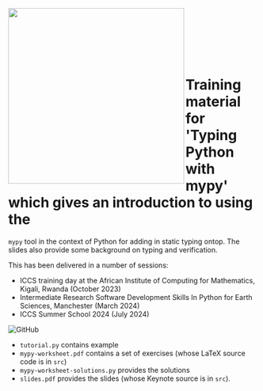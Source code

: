 <img src="https://iccs.cam.ac.uk/sites/iccs.cam.ac.uk/files/logo2_1.png"  width="355" align="left">

<br><br><br><br><br>

# Training material for 'Typing Python with mypy' which gives an introduction to using the
`mypy` tool in the context of Python for adding in static typing ontop. The slides also
provide some background on typing and verification.

This has been delivered in a number of sessions:

* ICCS training day at the African Institute of Computing for Mathematics, Kigali, Rwanda (October 2023)
* Intermediate Research Software Development Skills In Python for Earth Sciences, Manchester (March 2024)
* ICCS Summer School 2024 (July 2024)

![GitHub](https://img.shields.io/github/license/Cambridge-ICCS/training-typing-python-with-mypy)

* `tutorial.py` contains example
* `mypy-worksheet.pdf` contains a set of exercises (whose LaTeX source code is in `src`)
* `mypy-worksheet-solutions.py` provides the solutions
* `slides.pdf` provides the slides (whose Keynote source is in `src`).